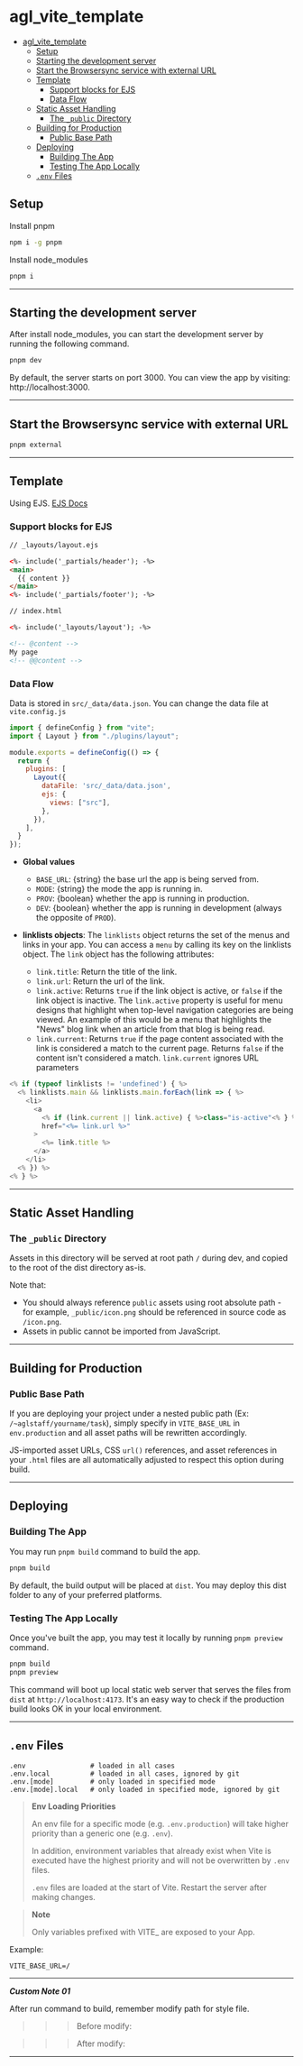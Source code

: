 # agl_vite_template

- [agl_vite_template](#agl_vite_template)
  - [Setup](#setup)
  - [Starting the development server](#starting-the-development-server)
  - [Start the Browsersync service with external URL](#start-the-browsersync-service-with-external-url)
  - [Template](#template)
    - [Support blocks for EJS](#support-blocks-for-ejs)
    - [Data Flow](#data-flow)
  - [Static Asset Handling](#static-asset-handling)
    - [The `_public` Directory](#the-_public-directory)
  - [Building for Production](#building-for-production)
    - [Public Base Path](#public-base-path)
  - [Deploying](#deploying)
    - [Building The App](#building-the-app)
    - [Testing The App Locally](#testing-the-app-locally)
  - [`.env` Files](#env-files)

## Setup

Install pnpm

```sh
npm i -g pnpm
```

Install node_modules

```sh
pnpm i
```

---

## Starting the development server

After install node_modules, you can start the development server by running the following command.

```sh
pnpm dev
```

By default, the server starts on port 3000. You can view the app by visiting: http://localhost:3000.

---

## Start the Browsersync service with external URL

```sh
pnpm external
```

---

## Template

Using EJS. [EJS Docs](https://ejs.co/#docs)

### Support blocks for EJS
```html
// _layouts/layout.ejs

<%- include('_partials/header'); -%>
<main>
  {{ content }}
</main>
<%- include('_partials/footer'); -%>
```
```html
// index.html

<%- include('_layouts/layout'); -%>

<!-- @content -->
My page
<!-- @@content -->
```

### Data Flow

Data is stored in `src/_data/data.json`. You can change the data file at `vite.config.js`

```js
import { defineConfig } from "vite";
import { Layout } from "./plugins/layout";

module.exports = defineConfig(() => {
  return {
    plugins: [
      Layout({
        dataFile: 'src/_data/data.json',
        ejs: {
          views: ["src"],
        },
      }),
    ],
  }
});
```

* **Global values**
  * `BASE_URL`: {string} the base url the app is being served from.
  * `MODE`: {string} the mode the app is running in.
  * `PROV`: {boolean} whether the app is running in production.
  * `DEV`: {boolean} whether the app is running in development (always the opposite of `PROD`).

* **linklists objects**: The `linklists` object returns the set of the menus and links in your app. You can access a `menu` by calling its key on the linklists object. The `link` object has the following attributes:
  * `link.title`: Return the title of the link.
  * `link.url`: Return the url of the link.
  * `link.active`: Returns `true` if the link object is active, or `false` if the link object is inactive. The `link.active` property is useful for menu designs that highlight when top-level navigation categories are being viewed. An example of this would be a menu that highlights the "News" blog link when an article from that blog is being read.
  * `link.current`: Returns `true` if the page content associated with the link is considered a match to the current page. Returns `false` if the content isn't considered a match. `link.current` ignores URL parameters

```js
<% if (typeof linklists != 'undefined') { %>
  <% linklists.main && linklists.main.forEach(link => { %>
    <li>
      <a 
        <% if (link.current || link.active) { %>class="is-active"<% } %> 
        href="<%= link.url %>"
      >
        <%= link.title %>
      </a>
    </li>
  <% }) %>
<% } %>
```

---

## Static Asset Handling

### The `_public` Directory

Assets in this directory will be served at root path `/` during dev, and copied to the root of the dist directory as-is.

Note that:

* You should always reference `public` assets using root absolute path - for example, `_public/icon.png` should be referenced in source code as `/icon.png`.
* Assets in public cannot be imported from JavaScript.

---

## Building for Production

### Public Base Path

If you are deploying your project under a nested public path (Ex: `/~aglstaff/yourname/task`), simply specify in `VITE_BASE_URL` in `env.production` and all asset paths will be rewritten accordingly.

JS-imported asset URLs, CSS `url()` references, and asset references in your `.html` files are all automatically adjusted to respect this option during build.

---

## Deploying

### Building The App

You may run `pnpm build` command to build the app.
```sh
pnpm build
```
By default, the build output will be placed at `dist`. You may deploy this dist folder to any of your preferred platforms.

### Testing The App Locally

Once you've built the app, you may test it locally by running `pnpm preview` command.

```sh
pnpm build
pnpm preview
```

This command will boot up local static web server that serves the files from `dist` at `http://localhost:4173`. It's an easy way to check if the production build looks OK in your local environment.

---

## `.env` Files

```
.env                # loaded in all cases
.env.local          # loaded in all cases, ignored by git
.env.[mode]         # only loaded in specified mode
.env.[mode].local   # only loaded in specified mode, ignored by git
```

>**Env Loading Priorities**
>
>An env file for a specific mode (e.g. `.env.production`) will take higher priority than a generic one (e.g. `.env`).
>
>In addition, environment variables that already exist when Vite is executed have the highest priority and will not be overwritten by `.env` files.
>
>`.env` files are loaded at the start of Vite. Restart the server after making changes.

>**Note**
>
>Only variables prefixed with VITE_ are exposed to your App.

Example:
```
VITE_BASE_URL=/
```

----------------------------------------------------

***Custom Note 01***

After run command to build, remember modify path for style file.

>>>Before modify:
<link rel="stylesheet" href="/assets/css/style.css">

>>>After modify:
<link rel="stylesheet" href="./assets/css/style.css">

----------------------------------------------------